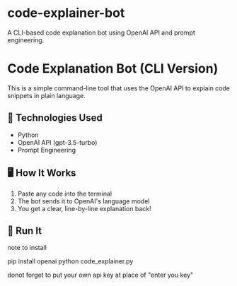 # code-explainer-bot
A CLI-based code explanation bot using OpenAI API and prompt engineering.
# Code Explanation Bot (CLI Version)

This is a simple command-line tool that uses the OpenAI API to explain code snippets in plain language.

## 🔧 Technologies Used
- Python
- OpenAI API (gpt-3.5-turbo)
- Prompt Engineering

## 🖥️ How It Works
1. Paste any code into the terminal
2. The bot sends it to OpenAI's language model
3. You get a clear, line-by-line explanation back!

## 🚀 Run It

note to install

pip install openai
python code_explainer.py

donot forget to put your own api key at place of "enter you key"
